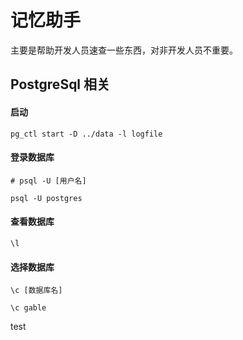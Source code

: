 # 记忆助手

主要是帮助开发人员速查一些东西，对非开发人员不重要。

## PostgreSql 相关

#### 启动
```shell
pg_ctl start -D ../data -l logfile
```
#### 登录数据库
```shell
# psql -U [用户名]

psql -U postgres
```
#### 查看数据库
```shell
\l
```
#### 选择数据库
```shell
\c [数据库名]

\c gable
```

test